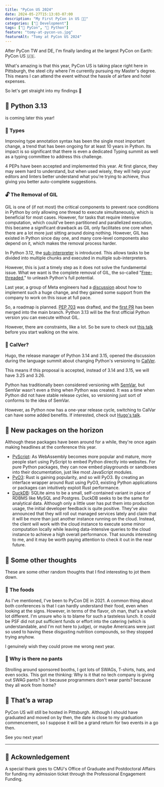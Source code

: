 ```yaml
---
title: "PyCon US 2024"
date: 2024-05-27T15:13:03-07:00
description: "My First PyCon in US 🫶🏻"
categories: ["🤖 Development"]
tags: ["🎪 PyCon", "🐍 Python"]
feature: "tomy-at-pycon-us.jpg"
featureAlt: "Tomy at PyCon US 2024"
---
```


After PyCon TW and DE, I'm finally landing at the largest PyCon on Earth: PyCon US 🇺🇸.

What's amazing is that this year, PyCon US is taking place right here in Pittsburgh, the steel city where I'm currently pursuing my Master's degree. This means I can attend the event without the hassle of airfare and hotel expenses.

So let's get straight into my findings 🚀

## 🐍 Python 3.13

is coming later this year!

### 🔖 Types

Improving type annotation syntax has been the single most important change, a trend that has been ongoing for at least 10 years in Python. Its impact is so significant that there is even a dedicated Typing summit as well as a typing committee to address this challenge.

4 PEPs have been accepted and implemented this year. At first glance, they may seem hard to understand, but when used wisely, they will help your editors and linters better understand what you're trying to achieve, thus giving you better auto-complete suggestions.

### 🔓 The Removal of GIL

GIL is one of (if not most) the critical components to prevent race conditions in Python by only allowing one thread to execute simultaneously, which is beneficial for most cases. However, for tasks that require intensive computation, which could've been partitioned and parallelized execution, this became a significant drawback as GIL only facilitates one core when there are a lot more just sitting around doing nothing. However, GIL has existed in Python since day one, and many core-level components also depend on it, which makes the removal process harder.

In Python 3.12, the [sub-interpreter](https://docs.python.org/3.12/whatsnew/3.12.html#pep-684-a-per-interpreter-gil) is introduced. This allows tasks to be divided into multiple chunks and executed in multiple sub-interpreters.

However, this is just a timely step as it does not solve the fundamental issue. What we want is the complete removal of GIL, the so-called "[Free-threaded](https://docs.python.org/3.13/whatsnew/3.13.html#free-threaded-cpython)," to unleash Python's full potential.

Last year, a group of Meta engineers had a [discussion](https://discuss.python.org/t/a-fast-free-threading-python/27903/99) about how to implement such a huge change, and they gained some support from the company to work on this issue at full pace.

So, a roadmap is planned. [PEP 703](https://peps.python.org/pep-0703/) was drafted, and the [first PR](https://github.com/python/cpython/pull/116338) has been merged into the main branch. Python 3.13 will be the first official Python version you can execute without GIL.

However, there are constraints, like a lot. So be sure to check out [this talk](https://gist.github.com/tonybaloney/24d545ed855a3c90f844209152835f07) before you start walking on the wire.

### 📅 CalVer?

Hugo, the release manager of Python 3.14 and 3.15, opened the discussion during the language summit about changing Python's versioning to [CalVer](https://calver.org/).

This means if this proposal is accepted, instead of 3.14 and 3.15, we will have 3.25 and 3.26.

Python has traditionally been considered versioning with [SemVar](https://semver.org/), but SemVar wasn't even a thing when Python was created. It was a time when Python did not have stable release cycles, so versioning just sort of conforms to the idea of SemVar.

However, as Python now has a one-year release cycle, switching to CalVar can have some added benefits. If interested, check out [Hugo's talk](https://hugovk.github.io/python-calver/).

## 🌅 New packages on the horizon

Although these packages have been around for a while, they're once again making headlines at the conference this year.

- [PyScript](https://github.com/pyscript/pyscript): As WebAssembly becomes more popular and mature, more people start using PyScript to embed Python directly into websites. For pure Python packages, they can now embed playgrounds or sandboxes into their documentation, just like most JavaScript modules.
- [PyO3](https://github.com/PyO3/pyo3): Rust is gaining popularity, and so will PyO3. By creating an interface wrapper around Rust using PyO3, existing Python applications or packages can intuitively exploit Rust performance.
- [DuckDB](https://github.com/duckdb/duckdb): SQLite aims to be a small, self-contained variant in place of RDBMS like MySQL and Postgres. DuckDB seeks to be the same for analytical data. Although only a little user has put them into production usage, the initial developer feedback is quite positive. They've also announced that they will roll out managed services lately and claim that it will be more than just another instance running on the cloud. Instead, the client will work with the cloud instance to execute some minor computation locally while leaving data-intensive queries to the cloud instance to achieve a high overall performance. That sounds interesting to me, and it may be worth paying attention to check it out in the near future.

## 🍭 Some other thoughts

These are some other random thoughts that I find interesting to jot them down.

### 🥗 The foods

As I've mentioned, I've been to PyCon DE in 2021. A common thing about both conferences is that I can hardly understand their food, even when looking at the signs. However, in terms of the flavor, oh man, that's a whole lot different. I'm unsure who is to blame for such a tasteless lunch. It could be PSF did not put sufficient funds or effort into the catering (which is understandable, and I'm not here to judge), or maybe Americans were just so used to having these disgusting nutrition compounds, so they stopped trying anyhow.

I genuinely wish they could prove me wrong next year.

### 👖 Why is there no pants

Strolling around sponsored booths, I got lots of SWAGs, T-shirts, hats, and even socks. This got me thinking: Why is it that no tech company is giving out SWAG pants? Is it because programmers don't wear pants? because they all work from home?

## 🌯 That’s a wrap

PyCon US will still be hosted in Pittsburgh. Although I should have graduated and moved on by then, the date is close to my graduation commencement, so I suppose it will be a grand return for two events in a go then.

See you next year!

---

## 🎀 Ackownledgement

A special thank goes to CMU's Office of Graduate and Postdoctoral Affairs for funding my admission ticket through the Professional Engagement Funding.
